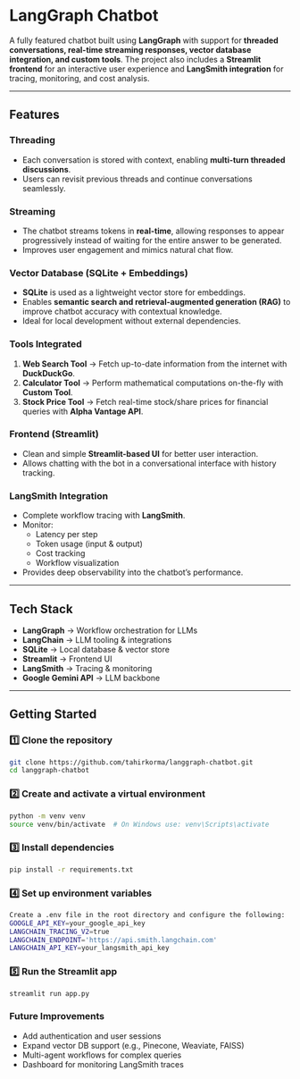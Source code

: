 # LangGraph Chatbot

A fully featured chatbot built using **LangGraph** with support for **threaded conversations, real-time streaming responses, vector database integration, and custom tools**. The project also includes a **Streamlit frontend** for an interactive user experience and **LangSmith integration** for tracing, monitoring, and cost analysis.  

---

## Features  

### Threading  
- Each conversation is stored with context, enabling **multi-turn threaded discussions**.  
- Users can revisit previous threads and continue conversations seamlessly.  

### Streaming  
- The chatbot streams tokens in **real-time**, allowing responses to appear progressively instead of waiting for the entire answer to be generated.  
- Improves user engagement and mimics natural chat flow.  

### Vector Database (SQLite + Embeddings)  
- **SQLite** is used as a lightweight vector store for embeddings.  
- Enables **semantic search and retrieval-augmented generation (RAG)** to improve chatbot accuracy with contextual knowledge.  
- Ideal for local development without external dependencies.  

### Tools Integrated  
1. **Web Search Tool** → Fetch up-to-date information from the internet with **DuckDuckGo**.  
2. **Calculator Tool** → Perform mathematical computations on-the-fly with **Custom Tool**.  
3. **Stock Price Tool** → Fetch real-time stock/share prices for financial queries with **Alpha Vantage API**.

### Frontend (Streamlit)  
- Clean and simple **Streamlit-based UI** for better user interaction.  
- Allows chatting with the bot in a conversational interface with history tracking.  

### LangSmith Integration  
- Complete workflow tracing with **LangSmith**.  
- Monitor:  
  - Latency per step  
  - Token usage (input & output)  
  - Cost tracking  
  - Workflow visualization  
- Provides deep observability into the chatbot’s performance.  

---

## Tech Stack  

- **LangGraph** → Workflow orchestration for LLMs  
- **LangChain** → LLM tooling & integrations  
- **SQLite** → Local database & vector store  
- **Streamlit** → Frontend UI  
- **LangSmith** → Tracing & monitoring  
- **Google Gemini API** → LLM backbone  

---

## Getting Started  

### 1️⃣ Clone the repository  
```bash
git clone https://github.com/tahirkorma/langgraph-chatbot.git
cd langgraph-chatbot
```

### 2️⃣ Create and activate a virtual environment  
```bash
python -m venv venv
source venv/bin/activate  # On Windows use: venv\Scripts\activate
```

### 3️⃣ Install dependencies
```bash
pip install -r requirements.txt
```

### 4️⃣ Set up environment variables
```bash
Create a .env file in the root directory and configure the following:
GOOGLE_API_KEY=your_google_api_key
LANGCHAIN_TRACING_V2=true
LANGCHAIN_ENDPOINT='https://api.smith.langchain.com'
LANGCHAIN_API_KEY=your_langsmith_api_key
```

### 5️⃣ Run the Streamlit app
```bash
streamlit run app.py
```

### Future Improvements
+ Add authentication and user sessions
+ Expand vector DB support (e.g., Pinecone, Weaviate, FAISS)
+ Multi-agent workflows for complex queries
+ Dashboard for monitoring LangSmith traces

